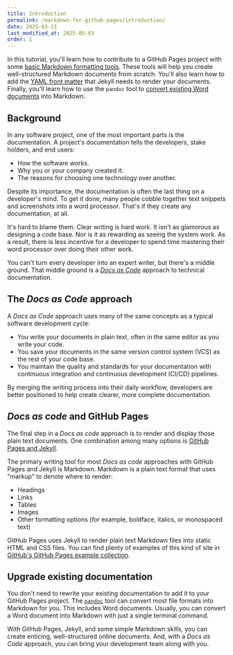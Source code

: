 ```yaml
---
title: Introduction
permalink: /markdown-for-github-pages/introduction/
date: 2025-03-21
last_modified_at: 2025-05-03
order: 1
---
```


In this tutorial, you'll learn how to contribute to a GitHub Pages project with some [basic Markdown formatting tools](/markdown-for-github-pages/basics/). These tools will help you create well-structured Markdown documents from scratch. You'll also learn how to add the [YAML front matter](/markdown-for-github-pages/frontmatter/) that Jekyll needs to render your documents. Finally, you'll learn how to use the `pandoc` tool to [convert existing Word documents](/markdown-for-github-pages/convert-from-word/) into Markdown.

## Background

In any software project, one of the most important parts is the documentation. A project's documentation tells the developers, stake holders, and end users:

* How the software works.
* Why you or your company created it.
* The reasons for choosing one technology over another.

Despite its importance, the documentation is often the last thing on a developer's mind. To get it done, many people cobble together text snippets and screenshots into a word processor. That's if they create any documentation, at all.

It's hard to blame them. Clear writing is hard work. It isn't as glamorous as designing a code base. Nor is it as rewarding as seeing the system work. As a result, there is less incentive for a developer to spend time mastering their word processor over doing their other work.

You can't turn every developer into an expert writer, but there's a middle ground. That middle ground is a [_Docs as Code_](https://www.writethedocs.org/guide/docs-as-code/) approach to technical documentation.

## The _Docs as Code_ approach

A _Docs as Code_ approach uses many of the same concepts as a typical software development cycle:

* You write your documents in plain text, often in the same editor as you write your code.
* You save your documents in the same version control system (VCS) as the rest of your code base.
* You maintain the quality and standards for your documentation with continuous integration and continuous development (CI/CD) pipelines.

By merging the writing process into their daily workflow, developers are better positioned to help create clearer, more complete documentation.

## _Docs as code_ and GitHub Pages

The final step in a _Docs as code_ approach is to render and display those plain text documents. One combination among many options is [GitHub Pages and Jekyll](https://docs.github.com/en/pages/setting-up-a-github-pages-site-with-jekyll/about-github-pages-and-jekyll).

The primary writing tool for most _Docs as code_ approaches with GitHub Pages and Jekyll is Markdown. Markdown is a plain text format that uses "markup" to denote where to render:

* Headings
* Links
* Tables
* Images
* Other formatting options (for example, boldface, italics, or monospaced text)

GitHub Pages uses Jekyll to render plain text Markdown files into static HTML and CSS files. You can find plenty of examples of this kind of site in [GitHub's GitHub Pages example collection](https://github.com/collections/github-pages-examples).

## Upgrade existing documentation

You don't need to rewrite your existing documentation to add it to your GitHub Pages project. The [`pandoc`](https://pandoc.org/) tool can convert most file formats into Markdown for you. This includes Word documents. Usually, you can convert a Word document into Markdown with just a single terminal command.

With GitHub Pages, Jekyll, and some simple Markdown skills, you can create enticing, well-structured online documents. And, with a _Docs as Code_ approach, you can bring your development team along with you.

